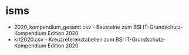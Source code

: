 # isms


* 2020_kompendium_gesamt.csv - Bausteine zum BSI IT-Grundschutz-Kompendium Edition 2020
* krt2020.csv - Kreuzreferenztabellen zum BSI IT-Grundschutz-Kompendium Edition 2020
